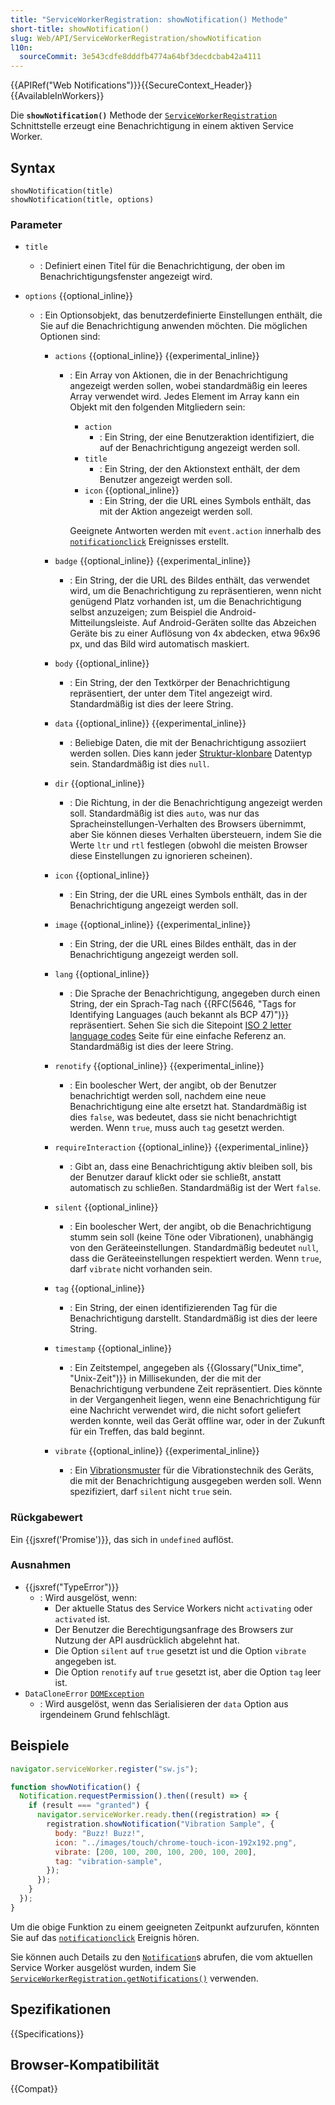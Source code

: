 ```yaml
---
title: "ServiceWorkerRegistration: showNotification() Methode"
short-title: showNotification()
slug: Web/API/ServiceWorkerRegistration/showNotification
l10n:
  sourceCommit: 3e543cdfe8dddfb4774a64bf3decdcbab42a4111
---
```


{{APIRef("Web Notifications")}}{{SecureContext_Header}} {{AvailableInWorkers}}

Die **`showNotification()`** Methode der [`ServiceWorkerRegistration`](/de/docs/Web/API/ServiceWorkerRegistration) Schnittstelle erzeugt eine Benachrichtigung in einem aktiven Service Worker.

## Syntax

```js-nolint
showNotification(title)
showNotification(title, options)
```

### Parameter

- `title`
  - : Definiert einen Titel für die Benachrichtigung, der oben im Benachrichtigungsfenster angezeigt wird.
- `options` {{optional_inline}}

  - : Ein Optionsobjekt, das benutzerdefinierte Einstellungen enthält, die Sie auf die Benachrichtigung anwenden möchten. Die möglichen Optionen sind:

    - `actions` {{optional_inline}} {{experimental_inline}}

      - : Ein Array von Aktionen, die in der Benachrichtigung angezeigt werden sollen, wobei standardmäßig ein leeres Array verwendet wird. Jedes Element im Array kann ein Objekt mit den folgenden Mitgliedern sein:

        - `action`
          - : Ein String, der eine Benutzeraktion identifiziert, die auf der Benachrichtigung angezeigt werden soll.
        - `title`
          - : Ein String, der den Aktionstext enthält, der dem Benutzer angezeigt werden soll.
        - `icon` {{optional_inline}}
          - : Ein String, der die URL eines Symbols enthält, das mit der Aktion angezeigt werden soll.

        Geeignete Antworten werden mit `event.action` innerhalb des [`notificationclick`](/de/docs/Web/API/ServiceWorkerGlobalScope/notificationclick_event) Ereignisses erstellt.

    - `badge` {{optional_inline}} {{experimental_inline}}
      - : Ein String, der die URL des Bildes enthält, das verwendet wird, um die Benachrichtigung zu repräsentieren, wenn nicht genügend Platz vorhanden ist, um die Benachrichtigung selbst anzuzeigen; zum Beispiel die Android-Mitteilungsleiste. Auf Android-Geräten sollte das Abzeichen Geräte bis zu einer Auflösung von 4x abdecken, etwa 96x96 px, und das Bild wird automatisch maskiert.
    - `body` {{optional_inline}}
      - : Ein String, der den Textkörper der Benachrichtigung repräsentiert, der unter dem Titel angezeigt wird. Standardmäßig ist dies der leere String.
    - `data` {{optional_inline}} {{experimental_inline}}
      - : Beliebige Daten, die mit der Benachrichtigung assoziiert werden sollen. Dies kann jeder [Struktur-klonbare](/de/docs/Web/API/Web_Workers_API/Structured_clone_algorithm#supported_types) Datentyp sein. Standardmäßig ist dies `null`.
    - `dir` {{optional_inline}}
      - : Die Richtung, in der die Benachrichtigung angezeigt werden soll. Standardmäßig ist dies `auto`, was nur das Spracheinstellungen-Verhalten des Browsers übernimmt, aber Sie können dieses Verhalten übersteuern, indem Sie die Werte `ltr` und `rtl` festlegen (obwohl die meisten Browser diese Einstellungen zu ignorieren scheinen).
    - `icon` {{optional_inline}}
      - : Ein String, der die URL eines Symbols enthält, das in der Benachrichtigung angezeigt werden soll.
    - `image` {{optional_inline}} {{experimental_inline}}
      - : Ein String, der die URL eines Bildes enthält, das in der Benachrichtigung angezeigt werden soll.
    - `lang` {{optional_inline}}
      - : Die Sprache der Benachrichtigung, angegeben durch einen String, der ein Sprach-Tag nach {{RFC(5646, "Tags for Identifying Languages (auch bekannt als BCP 47)")}} repräsentiert. Sehen Sie sich die Sitepoint [ISO 2 letter language codes](https://www.sitepoint.com/iso-2-letter-language-codes/) Seite für eine einfache Referenz an. Standardmäßig ist dies der leere String.
    - `renotify` {{optional_inline}} {{experimental_inline}}
      - : Ein boolescher Wert, der angibt, ob der Benutzer benachrichtigt werden soll, nachdem eine neue Benachrichtigung eine alte ersetzt hat. Standardmäßig ist dies `false`, was bedeutet, dass sie nicht benachrichtigt werden. Wenn `true`, muss auch `tag` gesetzt werden.
    - `requireInteraction` {{optional_inline}} {{experimental_inline}}
      - : Gibt an, dass eine Benachrichtigung aktiv bleiben soll, bis der Benutzer darauf klickt oder sie schließt, anstatt automatisch zu schließen. Standardmäßig ist der Wert `false`.
    - `silent` {{optional_inline}}
      - : Ein boolescher Wert, der angibt, ob die Benachrichtigung stumm sein soll (keine Töne oder Vibrationen), unabhängig von den Geräteeinstellungen. Standardmäßig bedeutet `null`, dass die Geräteeinstellungen respektiert werden. Wenn `true`, darf `vibrate` nicht vorhanden sein.
    - `tag` {{optional_inline}}
      - : Ein String, der einen identifizierenden Tag für die Benachrichtigung darstellt. Standardmäßig ist dies der leere String.
    - `timestamp` {{optional_inline}}
      - : Ein Zeitstempel, angegeben als {{Glossary("Unix_time", "Unix-Zeit")}} in Millisekunden, der die mit der Benachrichtigung verbundene Zeit repräsentiert. Dies könnte in der Vergangenheit liegen, wenn eine Benachrichtigung für eine Nachricht verwendet wird, die nicht sofort geliefert werden konnte, weil das Gerät offline war, oder in der Zukunft für ein Treffen, das bald beginnt.
    - `vibrate` {{optional_inline}} {{experimental_inline}}
      - : Ein [Vibrationsmuster](/de/docs/Web/API/Vibration_API#vibration_patterns) für die Vibrationstechnik des Geräts, die mit der Benachrichtigung ausgegeben werden soll. Wenn spezifiziert, darf `silent` nicht `true` sein.

### Rückgabewert

Ein {{jsxref('Promise')}}, das sich in `undefined` auflöst.

### Ausnahmen

- {{jsxref("TypeError")}}
  - : Wird ausgelöst, wenn:
    - Der aktuelle Status des Service Workers nicht `activating` oder `activated` ist.
    - Der Benutzer die Berechtigungsanfrage des Browsers zur Nutzung der API ausdrücklich abgelehnt hat.
    - Die Option `silent` auf `true` gesetzt ist und die Option `vibrate` angegeben ist.
    - Die Option `renotify` auf `true` gesetzt ist, aber die Option `tag` leer ist.
- `DataCloneError` [`DOMException`](/de/docs/Web/API/DOMException)
  - : Wird ausgelöst, wenn das Serialisieren der `data` Option aus irgendeinem Grund fehlschlägt.

## Beispiele

```js
navigator.serviceWorker.register("sw.js");

function showNotification() {
  Notification.requestPermission().then((result) => {
    if (result === "granted") {
      navigator.serviceWorker.ready.then((registration) => {
        registration.showNotification("Vibration Sample", {
          body: "Buzz! Buzz!",
          icon: "../images/touch/chrome-touch-icon-192x192.png",
          vibrate: [200, 100, 200, 100, 200, 100, 200],
          tag: "vibration-sample",
        });
      });
    }
  });
}
```

Um die obige Funktion zu einem geeigneten Zeitpunkt aufzurufen, könnten Sie auf das [`notificationclick`](/de/docs/Web/API/ServiceWorkerGlobalScope/notificationclick_event) Ereignis hören.

Sie können auch Details zu den [`Notification`](/de/docs/Web/API/Notification)s abrufen, die vom aktuellen Service Worker ausgelöst wurden, indem Sie [`ServiceWorkerRegistration.getNotifications()`](/de/docs/Web/API/ServiceWorkerRegistration/getNotifications) verwenden.

## Spezifikationen

{{Specifications}}

## Browser-Kompatibilität

{{Compat}}
